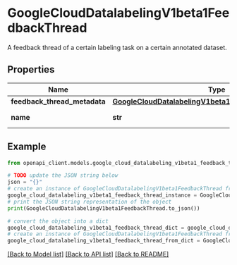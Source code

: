 # GoogleCloudDatalabelingV1beta1FeedbackThread

A feedback thread of a certain labeling task on a certain annotated dataset.

## Properties

Name | Type | Description | Notes
------------ | ------------- | ------------- | -------------
**feedback_thread_metadata** | [**GoogleCloudDatalabelingV1beta1FeedbackThreadMetadata**](GoogleCloudDatalabelingV1beta1FeedbackThreadMetadata.md) |  | [optional] 
**name** | **str** | Name of the feedback thread. Format: &#39;project/{project_id}/datasets/{dataset_id}/annotatedDatasets/{annotated_dataset_id}/feedbackThreads/{feedback_thread_id}&#39; | [optional] 

## Example

```python
from openapi_client.models.google_cloud_datalabeling_v1beta1_feedback_thread import GoogleCloudDatalabelingV1beta1FeedbackThread

# TODO update the JSON string below
json = "{}"
# create an instance of GoogleCloudDatalabelingV1beta1FeedbackThread from a JSON string
google_cloud_datalabeling_v1beta1_feedback_thread_instance = GoogleCloudDatalabelingV1beta1FeedbackThread.from_json(json)
# print the JSON string representation of the object
print(GoogleCloudDatalabelingV1beta1FeedbackThread.to_json())

# convert the object into a dict
google_cloud_datalabeling_v1beta1_feedback_thread_dict = google_cloud_datalabeling_v1beta1_feedback_thread_instance.to_dict()
# create an instance of GoogleCloudDatalabelingV1beta1FeedbackThread from a dict
google_cloud_datalabeling_v1beta1_feedback_thread_from_dict = GoogleCloudDatalabelingV1beta1FeedbackThread.from_dict(google_cloud_datalabeling_v1beta1_feedback_thread_dict)
```
[[Back to Model list]](../README.md#documentation-for-models) [[Back to API list]](../README.md#documentation-for-api-endpoints) [[Back to README]](../README.md)


